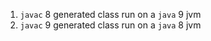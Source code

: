 1. `javac` 8 generated class run on a `java` 9 jvm
2. `javac` 9 generated class run on a `java` 8 jvm
